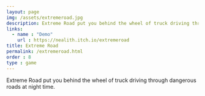 ```yaml
---
layout: page
img: /assets/extremeroad.jpg
description: Extreme Road put you behind the wheel of truck driving through dangerous roads at night time.
links:
  - name : "Demo"
    url : https://nealith.itch.io/extremeroad
title: Extreme Road
permalink: /extremeroad.html
order : 8
type : game
---
```


Extreme Road put you behind the wheel of truck driving through dangerous roads at night time.
